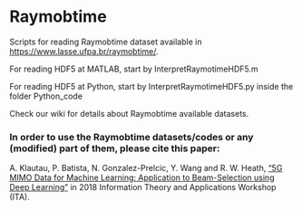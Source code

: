# Raymobtime
Scripts for reading Raymobtime dataset available in https://www.lasse.ufpa.br/raymobtime/.


For reading HDF5 at MATLAB, start by InterpretRaymotimeHDF5.m


For reading HDF5 at Python, start by InterpretRaymotimeHDF5.py inside the folder Python_code


Check our wiki for details about Raymobtime available datasets.


### In order to use the Raymobtime datasets/codes or any (modified) part of them, please cite this paper:

A. Klautau, P. Batista, N. Gonzalez-Prelcic, Y. Wang and R. W. Heath, [“5G MIMO Data for Machine Learning: Application to Beam-Selection using Deep Learning”](https://ieeexplore.ieee.org/document/8503086) in 2018 Information Theory and Applications Workshop (ITA).
